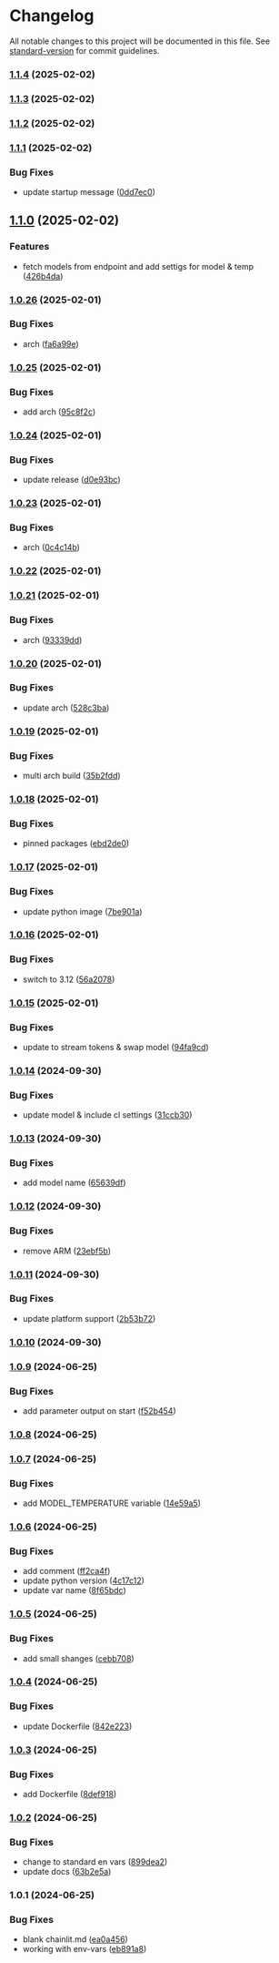 # Changelog

All notable changes to this project will be documented in this file. See [standard-version](https://github.com/conventional-changelog/standard-version) for commit guidelines.

### [1.1.4](https://github.com/apider-coding/cl-chat/compare/v1.1.3...v1.1.4) (2025-02-02)

### [1.1.3](https://github.com/apider-coding/cl-chat/compare/v1.1.2...v1.1.3) (2025-02-02)

### [1.1.2](https://github.com/apider-coding/cl-chat/compare/v1.1.1...v1.1.2) (2025-02-02)

### [1.1.1](https://github.com/apider-coding/cl-chat/compare/v1.1.0...v1.1.1) (2025-02-02)


### Bug Fixes

* update startup message ([0dd7ec0](https://github.com/apider-coding/cl-chat/commit/0dd7ec0f8dc22dde991ff6bb105bccf21f2d7f2a))

## [1.1.0](https://github.com/apider-coding/cl-chat/compare/v1.0.26...v1.1.0) (2025-02-02)


### Features

* fetch models from endpoint and add settigs for model & temp ([426b4da](https://github.com/apider-coding/cl-chat/commit/426b4dabbd5a5de219f735452d393a197a22ada6))

### [1.0.26](https://github.com/apider-coding/cl-chat/compare/v1.0.25...v1.0.26) (2025-02-01)


### Bug Fixes

* arch ([fa6a99e](https://github.com/apider-coding/cl-chat/commit/fa6a99e56bff95e053d38c0165897845c451393e))

### [1.0.25](https://github.com/apider-coding/cl-chat/compare/v1.0.24...v1.0.25) (2025-02-01)


### Bug Fixes

* add arch ([95c8f2c](https://github.com/apider-coding/cl-chat/commit/95c8f2c403e7183368d051279e383b5a9325b0b9))

### [1.0.24](https://github.com/apider-coding/cl-chat/compare/v1.0.23...v1.0.24) (2025-02-01)


### Bug Fixes

* update release ([d0e93bc](https://github.com/apider-coding/cl-chat/commit/d0e93bc4e2493bd3f8855e5e2e3c621d961c1ab9))

### [1.0.23](https://github.com/apider-coding/cl-chat/compare/v1.0.22...v1.0.23) (2025-02-01)


### Bug Fixes

* arch ([0c4c14b](https://github.com/apider-coding/cl-chat/commit/0c4c14ba8a147eb83e7b3c6fd9565945825e1bac))

### [1.0.22](https://github.com/apider-coding/cl-chat/compare/v1.0.21...v1.0.22) (2025-02-01)

### [1.0.21](https://github.com/apider-coding/cl-chat/compare/v1.0.20...v1.0.21) (2025-02-01)


### Bug Fixes

* arch ([93339dd](https://github.com/apider-coding/cl-chat/commit/93339ddd8b2468de2194cc118e40ae026b13cf52))

### [1.0.20](https://github.com/apider-coding/cl-chat/compare/v1.0.19...v1.0.20) (2025-02-01)


### Bug Fixes

* update arch ([528c3ba](https://github.com/apider-coding/cl-chat/commit/528c3ba6c6df45a25da153ba50681ade18e79623))

### [1.0.19](https://github.com/apider-coding/cl-chat/compare/v1.0.18...v1.0.19) (2025-02-01)


### Bug Fixes

* multi arch build ([35b2fdd](https://github.com/apider-coding/cl-chat/commit/35b2fdd91dc09a90017c7aeb2b7e23a21e236b82))

### [1.0.18](https://github.com/apider-coding/cl-chat/compare/v1.0.17...v1.0.18) (2025-02-01)


### Bug Fixes

* pinned packages ([ebd2de0](https://github.com/apider-coding/cl-chat/commit/ebd2de0420871883c9605bff2b335d961b1eb014))

### [1.0.17](https://github.com/apider-coding/cl-chat/compare/v1.0.16...v1.0.17) (2025-02-01)


### Bug Fixes

* update python image ([7be901a](https://github.com/apider-coding/cl-chat/commit/7be901a0a6bda7e0f26e73c61de1128d50d13162))

### [1.0.16](https://github.com/apider-coding/cl-chat/compare/v1.0.15...v1.0.16) (2025-02-01)


### Bug Fixes

* switch to 3.12 ([56a2078](https://github.com/apider-coding/cl-chat/commit/56a20781bf873d1474ead2fb74c6c3a5c4d1f1c9))

### [1.0.15](https://github.com/apider-coding/cl-chat/compare/v1.0.14...v1.0.15) (2025-02-01)


### Bug Fixes

* update to stream tokens & swap model ([94fa9cd](https://github.com/apider-coding/cl-chat/commit/94fa9cd853e8ca1d986074a20a17ec1cdad060c7))

### [1.0.14](https://github.com/apider-coding/cl-chat/compare/v1.0.13...v1.0.14) (2024-09-30)


### Bug Fixes

* update model & include cl settings ([31ccb30](https://github.com/apider-coding/cl-chat/commit/31ccb30bdca95635a9a2cf2f52860b52f8853f0b))

### [1.0.13](https://github.com/apider-coding/cl-chat/compare/v1.0.12...v1.0.13) (2024-09-30)


### Bug Fixes

* add model name ([65639df](https://github.com/apider-coding/cl-chat/commit/65639dffafc068d39a24daa578882654edb0b7b8))

### [1.0.12](https://github.com/apider-coding/cl-chat/compare/v1.0.11...v1.0.12) (2024-09-30)


### Bug Fixes

* remove ARM ([23ebf5b](https://github.com/apider-coding/cl-chat/commit/23ebf5b4ee64bad28071ab7fa1988d944e5d25d4))

### [1.0.11](https://github.com/apider-coding/cl-chat/compare/v1.0.10...v1.0.11) (2024-09-30)


### Bug Fixes

* update platform support ([2b53b72](https://github.com/apider-coding/cl-chat/commit/2b53b723c62e38e0d45ecee9886921fb9e1b7644))

### [1.0.10](https://github.com/apider-coding/cl-chat/compare/v1.0.9...v1.0.10) (2024-09-30)

### [1.0.9](https://github.com/apider-coding/cl-chat/compare/v1.0.8...v1.0.9) (2024-06-25)


### Bug Fixes

* add parameter output on start ([f52b454](https://github.com/apider-coding/cl-chat/commit/f52b45412135c14c2f7c685d46c108f3f52694cc))

### [1.0.8](https://github.com/apider-coding/cl-chat/compare/v1.0.7...v1.0.8) (2024-06-25)

### [1.0.7](https://github.com/apider-coding/cl-chat/compare/v1.0.6...v1.0.7) (2024-06-25)


### Bug Fixes

* add MODEL_TEMPERATURE variable ([14e59a5](https://github.com/apider-coding/cl-chat/commit/14e59a5b7d73facc735ef781f35df77ceaa5fb0f))

### [1.0.6](https://github.com/apider-coding/cl-chat/compare/v1.0.5...v1.0.6) (2024-06-25)


### Bug Fixes

* add comment ([ff2ca4f](https://github.com/apider-coding/cl-chat/commit/ff2ca4fe91f8a43980a841b127d435f391904fb0))
* update python version ([4c17c12](https://github.com/apider-coding/cl-chat/commit/4c17c124d72cf7e22bb3aada7e1f23cc42c0cab2))
* update var name ([8f65bdc](https://github.com/apider-coding/cl-chat/commit/8f65bdc540e9b94f202a426f76251b32a6c1a043))

### [1.0.5](https://github.com/apider-coding/cl-chat/compare/v1.0.4...v1.0.5) (2024-06-25)


### Bug Fixes

* add small shanges ([cebb708](https://github.com/apider-coding/cl-chat/commit/cebb7084388aa77d3c323034791479675ad3f096))

### [1.0.4](https://github.com/apider-coding/cl-chat/compare/v1.0.3...v1.0.4) (2024-06-25)


### Bug Fixes

* update Dockerfile ([842e223](https://github.com/apider-coding/cl-chat/commit/842e2233b5fe5d59e820512502fa7430bc6ef876))

### [1.0.3](https://github.com/apider-coding/cl-chat/compare/v1.0.2...v1.0.3) (2024-06-25)


### Bug Fixes

* add Dockerfile ([8def918](https://github.com/apider-coding/cl-chat/commit/8def9186b7ee177aab7f84e36ab0cda0c29d7bbb))

### [1.0.2](https://github.com/apider-coding/cl-chat/compare/v1.0.1...v1.0.2) (2024-06-25)


### Bug Fixes

* change to standard en vars ([899dea2](https://github.com/apider-coding/cl-chat/commit/899dea2925bce772895a011e254de69c2389cfaf))
* update docs ([63b2e5a](https://github.com/apider-coding/cl-chat/commit/63b2e5a95c272722864feec8a5aefcac2979942b))

### 1.0.1 (2024-06-25)


### Bug Fixes

* blank chainlit.md ([ea0a456](https://github.com/apider-coding/cl-chat/commit/ea0a456c4850fae017bd4343be898875c7490d3b))
* working with env-vars ([eb891a8](https://github.com/apider-coding/cl-chat/commit/eb891a8d787d1b89fcffb7f1e04c7df638e95ab2))
